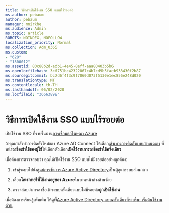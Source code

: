 ```yaml
---
title: วิธีการเปิดใช้งาน SSO แบบไร้รอยต่อ
ms.author: pebaum
author: pebaum
manager: mnirkhe
ms.audience: Admin
ms.topic: article
ROBOTS: NOINDEX, NOFOLLOW
localization_priority: Normal
ms.collection: Adm_O365
ms.custom:
- "628"
- "1300012"
ms.assetid: 80c88b2d-adb1-4e45-8eff-aaa80403b5b6
ms.openlocfilehash: 3cf751bc42322067c4b7cd9b5facb933430f2b87
ms.sourcegitcommit: bc7d6f4f3c9f7060d073f5130e1ec856e248d020
ms.translationtype: MT
ms.contentlocale: th-TH
ms.lasthandoff: 06/02/2020
ms.locfileid: "36663898"
---
```

# <a name="how-to-enable-seamless-sso"></a>วิธีการเปิดใช้งาน SSO แบบไร้รอยต่อ

เปิดใช้งาน SSO ที่ราบรื่นผ่าน[การเชื่อมต่อโฆษณา Azure](https://docs.microsoft.com/azure/active-directory/connect/active-directory-aadconnect)
  
ถ้าคุณกําลังทําการติดตั้งใหม่ของ Azure AD Connect ให้เลือก[เส้นทางการติดตั้งแบบกําหนดเอง](https://docs.microsoft.com/azure/active-directory/connect/active-directory-aadconnect-get-started-custom) ที่หน้า**ลงชื่อเข้าใช้ของผู้ใช้**ให้เลือกตัวเลือก**เปิดใช้งานการลงชื่อเข้าใช้ครั้งเดียว**
  
เมื่อต้องการตรวจสอบว่า คุณได้เปิดใช้งาน SSO แบบไม่มีรอยต่ออย่างถูกต้อง:
  
1. เข้าสู่ระบบไปยัง[ศูนย์การจัดการ Azure Active Directory](https://aad.portal.azure.com)เป็นผู้ดูแลระบบส่วนกลาง

2. เลือก**ไดเรกทอรีที่ใช้งานอยู่ของ Azure**ในบานหน้าต่างด้านซ้าย

3. ตรวจสอบว่าการลงชื่อเข้าระบบครั้งเดียวแบบไม่มีรอยต่อ**ถูกเปิดใช้งาน**

เมื่อต้องการเรียนรู้เพิ่มเติม ให้ดูที่[Azure Active Directory แบบครั้งเดียวที่ราบรื่น: เริ่มต้นใช้งานด่วน](https://docs.microsoft.com/azure/active-directory/connect/active-directory-aadconnect-sso-quick-start)
  
